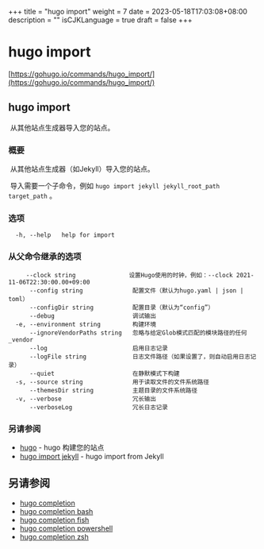 +++
title = "hugo import"
weight = 7
date = 2023-05-18T17:03:08+08:00
description = ""
isCJKLanguage = true
draft = false
+++

# hugo import

[https://gohugo.io/commands/hugo_import/](https://gohugo.io/commands/hugo_import/)

## hugo import 

​	从其他站点生成器导入您的站点。  

### 概要

​	从其他站点生成器（如Jekyll）导入您的站点。  

​	导入需要一个子命令，例如  `hugo import jekyll jekyll_root_path target_path` 。  

### 选项 

```
  -h, --help   help for import
```

### 从父命令继承的选项

```
	 --clock string               设置Hugo使用的时钟，例如：--clock 2021-11-06T22:30:00.00+09:00
      --config string              配置文件（默认为hugo.yaml | json | toml）
      --configDir string           配置目录（默认为“config”）
      --debug                      调试输出
  -e, --environment string         构建环境
      --ignoreVendorPaths string   忽略与给定Glob模式匹配的模块路径的任何_vendor
      --log                        启用日志记录
      --logFile string             日志文件路径（如果设置了，则自动启用日志记录）
      --quiet                      在静默模式下构建
  -s, --source string              用于读取文件的文件系统路径
      --themesDir string           主题目录的文件系统路径
  -v, --verbose                    冗长输出
      --verboseLog                 冗长日志记录
```

### 另请参阅 

- [hugo](https://gohugo.io/commands/hugo/) - hugo 构建您的站点
- [hugo import jekyll](https://gohugo.io/commands/hugo_import_jekyll/) - hugo import from Jekyll

## 另请参阅

- [hugo completion](https://gohugo.io/commands/hugo_completion/)
- [hugo completion bash](https://gohugo.io/commands/hugo_completion_bash/)
- [hugo completion fish](https://gohugo.io/commands/hugo_completion_fish/)
- [hugo completion powershell](https://gohugo.io/commands/hugo_completion_powershell/)
- [hugo completion zsh](https://gohugo.io/commands/hugo_completion_zsh/)
